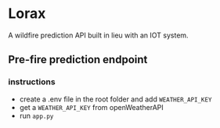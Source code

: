 # Lorax

A wildfire prediction API built in lieu with an IOT system.

## Pre-fire prediction endpoint

### instructions
- create a .env file in the root folder and add `WEATHER_API_KEY`
- get a `WEATHER_API_KEY` from openWeatherAPI
- run `app.py`